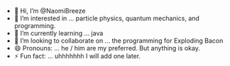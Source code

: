 - 👋 Hi, I’m @NaomiBreeze 
- 👀 I’m interested in ... particle physics, quantum mechanics, and programming. 
- 🌱 I’m currently learning ... java
- 💞️ I’m looking to collaborate on ... the programming for Exploding Bacon
- 😄 Pronouns: ... he / him are my preferred. But anything is okay. 
- ⚡ Fun fact: ... uhhhhhhh I will add one later. 

<!---
NaomiBreeze/NaomiBreeze is a ✨ special ✨ repository because its `README.md` (this file) appears on your GitHub profile.
You can click the Preview link to take a look at your changes.
--->
